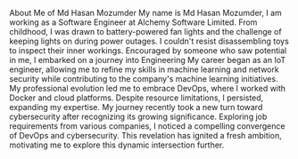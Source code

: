 About Me of Md Hasan Mozumder
My name is Md Hasan Mozumder, I am working as a Software Engineer at Alchemy Software Limited.
From childhood, I was drawn to battery-powered fan lights and the challenge of keeping lights on during power outages. I couldn't resist disassembling toys to inspect their inner workings. Encouraged by someone who saw potential in me, I embarked on a journey into Engineering
My career began as an IoT engineer, allowing me to refine my skills in machine learning and network security while contributing to the company's machine learning initiatives. My professional evolution led me to embrace DevOps, where I worked with Docker and cloud platforms. Despite resource limitations, I persisted, expanding my expertise.
My journey recently took a new turn toward cybersecurity after recognizing its growing significance. Exploring job requirements from various companies, I noticed a compelling convergence of DevOps and cybersecurity. This revelation has ignited a fresh ambition, motivating me to explore this dynamic intersection further.


